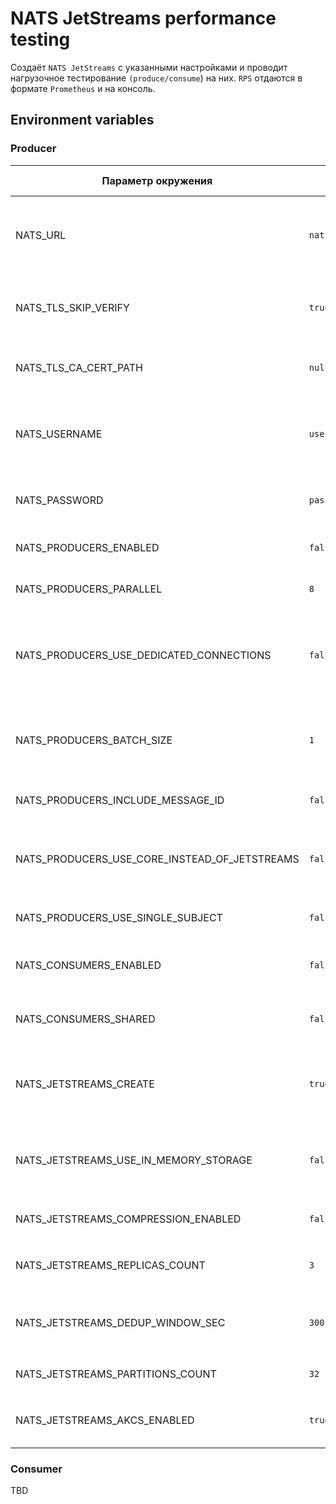 # NATS JetStreams performance testing
Создаёт `NATS JetStreams` с указанными настройками и проводит нагрузочное тестирование `(produce/consume`) на них.
`RPS` отдаются в формате `Prometheus` и на консоль.

## Environment variables

### Producer

| Параметр окружения                            | Значение по умолчанию   | Описание                                                                               |
|-----------------------------------------------|-------------------------|----------------------------------------------------------------------------------------|
| NATS_URL                                      | `nats://127.0.0.1:4222` | URL(ы) сервера(ов) NATS, к которым необходимо подключиться.                            |
| NATS_TLS_SKIP_VERIFY                          | `true`                  | Отключить проверку TLS сертификата для соединений с NATS.                              |
| NATS_TLS_CA_CERT_PATH                         | `null`                  | Путь к файлу сертификата CA для TLS-соединений.                                        |
| NATS_USERNAME                                 | `user`                  | Имя пользователя для аутентификации на сервере NATS.                                   |
| NATS_PASSWORD                                 | `password`              | Пароль для аутентификации на сервере NATS.                                             |
| NATS_PRODUCERS_ENABLED                        | `false`                 | Включить сервис `producer` сообщений.                                                  |
| NATS_PRODUCERS_PARALLEL                       | `8`                     | Количество параллельных `producer`'ов.                                                 |
| NATS_PRODUCERS_USE_DEDICATED_CONNECTIONS      | `false`                 | Использовать ли отдельное соединение с NATS для каждого из параллельных `producer`'ов. |
| NATS_PRODUCERS_BATCH_SIZE                     | `1`                     | Размер пакета сообщений отправляемых каждым из параллельных `producer`'ов.             |
| NATS_PRODUCERS_INCLUDE_MESSAGE_ID             | `false`                 | Добавлять `MsgId` к сообщениям.                                                        |
| NATS_PRODUCERS_USE_CORE_INSTEAD_OF_JETSTREAMS | `false`                 | Использовать `NATS pub/sub` вместо `JetStream` для отправки сообщений.                 |
| NATS_PRODUCERS_USE_SINGLE_SUBJECT             | `false`                 | Использовать один `subject` на `JetStream`.                                            |
| NATS_CONSUMERS_ENABLED                        | `false`                 | Включить сервис `consumer` сообщений _(не реализовано)_.                               |
| NATS_CONSUMERS_SHARED                         | `false`                 | `Consumer`ы разделяют подписки _(не реализовано)_.                                     |
| NATS_JETSTREAMS_CREATE                        | `true`                  | Создавать `JetStream` `partition`ы с указанными ниже настройками.                      |
| NATS_JETSTREAMS_USE_IN_MEMORY_STORAGE         | `false`                 | Использовать память для хранения данных `JetStreams` _(вместо диска)_.                 |
| NATS_JETSTREAMS_COMPRESSION_ENABLED           | `false`                 | Включить сжатие для `JetStreams`.                                                      |
| NATS_JETSTREAMS_REPLICAS_COUNT                | `3`                     | Количество реплик каждого `partition` `JetStream`.                                     |
| NATS_JETSTREAMS_DEDUP_WINDOW_SEC              | `300`                   | Окно дедупликации в секундах для `partition` `JetStream`.                              |
| NATS_JETSTREAMS_PARTITIONS_COUNT              | `32`                    | Количество `partition` `JetStream`.                                                    |
| NATS_JETSTREAMS_AKCS_ENABLED                  | `true`                  | Включить подтверждение сообщений на `JetStream`.                                       |


### Consumer

TBD